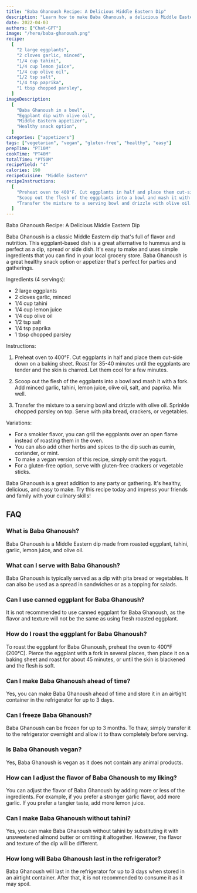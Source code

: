 ```yaml
---
title: "Baba Ghanoush Recipe: A Delicious Middle Eastern Dip"
description: "Learn how to make Baba Ghanoush, a delicious Middle Eastern dip that's perfect for parties or as a healthy snack. This recipe is easy to follow and uses simple ingredients that you can find in your local grocery store."
date: 2022-04-03
authors: ["Chat-GPT"]
image: "/hero/baba-ghanoush.png"
recipe:
  [
    "2 large eggplants",
    "2 cloves garlic, minced",
    "1/4 cup tahini",
    "1/4 cup lemon juice",
    "1/4 cup olive oil",
    "1/2 tsp salt",
    "1/4 tsp paprika",
    "1 tbsp chopped parsley",
  ]
imageDescription:
  [
    "Baba Ghanoush in a bowl",
    "Eggplant dip with olive oil",
    "Middle Eastern appetizer",
    "Healthy snack option",
  ]
categories: ["appetizers"]
tags: ["vegetarian", "vegan", "gluten-free", "healthy", "easy"]
prepTime: "PT10M"
cookTime: "PT40M"
totalTime: "PT50M"
recipeYield: "4"
calories: 190
recipeCuisine: "Middle Eastern"
recipeInstructions:
  [
    "Preheat oven to 400°F. Cut eggplants in half and place them cut-side down on a baking sheet. Roast for 35-40 minutes until the eggplants are tender and the skin is charred. Let them cool for a few minutes.",
    "Scoop out the flesh of the eggplants into a bowl and mash it with a fork. Add minced garlic, tahini, lemon juice, olive oil, salt, and paprika. Mix well.",
    "Transfer the mixture to a serving bowl and drizzle with olive oil. Sprinkle chopped parsley on top. Serve with pita bread, crackers, or vegetables.",
  ]
---
```


Baba Ghanoush Recipe: A Delicious Middle Eastern Dip

Baba Ghanoush is a classic Middle Eastern dip that's full of flavor and nutrition. This eggplant-based dish is a great alternative to hummus and is perfect as a dip, spread or side dish. It's easy to make and uses simple ingredients that you can find in your local grocery store. Baba Ghanoush is a great healthy snack option or appetizer that's perfect for parties and gatherings.

Ingredients (4 servings):

- 2 large eggplants
- 2 cloves garlic, minced
- 1/4 cup tahini
- 1/4 cup lemon juice
- 1/4 cup olive oil
- 1/2 tsp salt
- 1/4 tsp paprika
- 1 tbsp chopped parsley

Instructions:

1. Preheat oven to 400°F. Cut eggplants in half and place them cut-side down on a baking sheet. Roast for 35-40 minutes until the eggplants are tender and the skin is charred. Let them cool for a few minutes.

2. Scoop out the flesh of the eggplants into a bowl and mash it with a fork. Add minced garlic, tahini, lemon juice, olive oil, salt, and paprika. Mix well.

3. Transfer the mixture to a serving bowl and drizzle with olive oil. Sprinkle chopped parsley on top. Serve with pita bread, crackers, or vegetables.

Variations:

- For a smokier flavor, you can grill the eggplants over an open flame instead of roasting them in the oven.
- You can also add other herbs and spices to the dip such as cumin, coriander, or mint.
- To make a vegan version of this recipe, simply omit the yogurt.
- For a gluten-free option, serve with gluten-free crackers or vegetable sticks.

Baba Ghanoush is a great addition to any party or gathering. It's healthy, delicious, and easy to make. Try this recipe today and impress your friends and family with your culinary skills!

## FAQ

### What is Baba Ghanoush?

Baba Ghanoush is a Middle Eastern dip made from roasted eggplant, tahini, garlic, lemon juice, and olive oil.

### What can I serve with Baba Ghanoush?

Baba Ghanoush is typically served as a dip with pita bread or vegetables. It can also be used as a spread in sandwiches or as a topping for salads.

### Can I use canned eggplant for Baba Ghanoush?

It is not recommended to use canned eggplant for Baba Ghanoush, as the flavor and texture will not be the same as using fresh roasted eggplant.

### How do I roast the eggplant for Baba Ghanoush?

To roast the eggplant for Baba Ghanoush, preheat the oven to 400°F (200°C). Pierce the eggplant with a fork in several places, then place it on a baking sheet and roast for about 45 minutes, or until the skin is blackened and the flesh is soft.

### Can I make Baba Ghanoush ahead of time?

Yes, you can make Baba Ghanoush ahead of time and store it in an airtight container in the refrigerator for up to 3 days.

### Can I freeze Baba Ghanoush?

Baba Ghanoush can be frozen for up to 3 months. To thaw, simply transfer it to the refrigerator overnight and allow it to thaw completely before serving.

### Is Baba Ghanoush vegan?

Yes, Baba Ghanoush is vegan as it does not contain any animal products.

### How can I adjust the flavor of Baba Ghanoush to my liking?

You can adjust the flavor of Baba Ghanoush by adding more or less of the ingredients. For example, if you prefer a stronger garlic flavor, add more garlic. If you prefer a tangier taste, add more lemon juice.

### Can I make Baba Ghanoush without tahini?

Yes, you can make Baba Ghanoush without tahini by substituting it with unsweetened almond butter or omitting it altogether. However, the flavor and texture of the dip will be different.

### How long will Baba Ghanoush last in the refrigerator?

Baba Ghanoush will last in the refrigerator for up to 3 days when stored in an airtight container. After that, it is not recommended to consume it as it may spoil.
